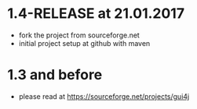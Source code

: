 # 1.4-RELEASE at 21.01.2017

* fork the project from sourceforge.net
* initial project setup at github with maven 

# 1.3 and before

* please read at https://sourceforge.net/projects/gui4j